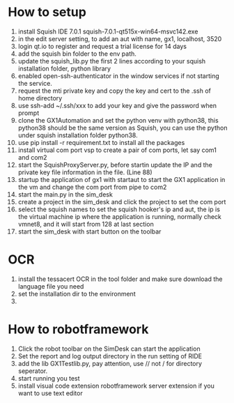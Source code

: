 # How to setup 
1. install Squish IDE 7.0.1 squish-7.0.1-qt515x-win64-msvc142.exe
2. in the edit server setting, to add an aut with name, gx1, localhost, 3520
3. login qt.io to register and request a trial license for 14 days
4. add the squish bin folder to the env path.
5. update the squish_lib.py the first 2 lines according to your squish installation folder, python library
6. enabled open-ssh-authenticator in the window services if not starting the service.
7. request the mti private key and copy the key and cert to the .ssh of home directory
8. use ssh-add ~/.ssh/xxx to add your key and give the password when prompt
9. clone the GX1Automation and set the python venv with python38, this python38 should be the same
version as Squish, you can use the python under squish installation folder python38.
10. use pip install -r requirement.txt to install all the packages
11. install virtual com port vsp to create a pair of com ports, let say com1 and com2
12. start the SquishProxyServer.py, before startin update the IP and the private key file information in the file. (Line 88)
13. startup the application of gx1 with startaut to start the GX1 application in the vm and change the com port from pipe to com2
14. start the main.py in the sim_desk
15. create a project in the sim_desk and click the project to set the com port 
16. select the squish names to set the squish hooker's ip and aut, the ip is the virtual machine ip 
where the application is running, normally check vmnet8, and it will start from 128 at last section
17. start the sim_desk with start button on the toolbar

# OCR
1. install the tessacert OCR in the tool folder and make sure download the language file you need 
2. set the installation dir to the environment
3. 
# How to robotframework
1. Click the robot toolbar on the SimDesk can start the application
2. Set the report and log output directory in the run setting of RIDE
3. add the lib GX1Testlib.py, pay attention, use // not / for directory seperator.
4. start running you test 
5. install visual code extension robotframework server extension if you want to use text editor
